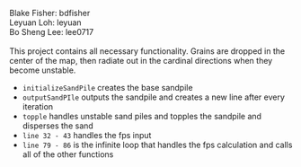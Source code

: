 Blake Fisher: bdfisher <br />
Leyuan Loh:  leyuan <br />
Bo Sheng Lee: lee0717 <br /> <br />
This project contains all necessary functionality. Grains are dropped in the center of the map, then radiate out in the cardinal directions when they become unstable. <br />
* `initializeSandPile` creates the base sandpile <br />
* `outputSandPIle` outputs the sandpile and creates a new line after every iteration <br />
* `topple` handles unstable sand piles and topples the sandpile and disperses the sand <br />
* `line 32 - 43` handles the fps input <br />
* `line 79 - 86` is the infinite loop that handles the fps calculation and calls all of the other functions <br />
